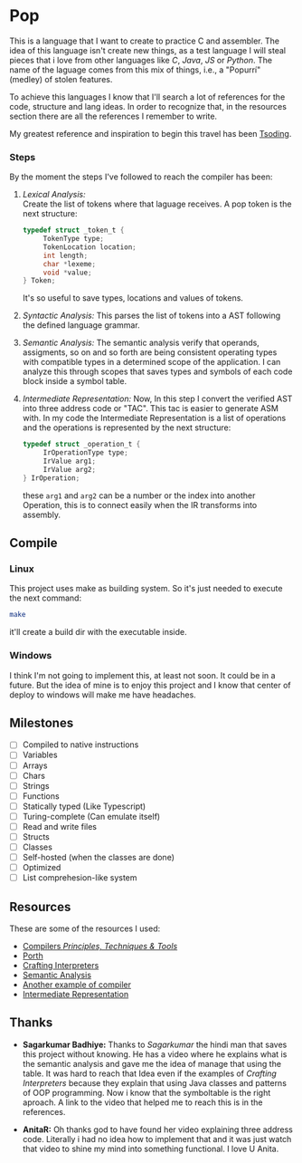 # Pop

This is a language that I want to create to practice C and assembler.
The idea of this language isn't create new things, as a test language
I will steal pieces that i love from other languages like _C_, _Java_, _JS_ or _Python_.
The name of the laguage comes from this mix of things, i.e., a "Popurrí" (medley) of stolen features.

To achieve this languages I know that I'll search a lot of references for the code, structure and lang ideas. In order to recognize that, in the resources section there are all the references I remember to write.

My greatest reference and inspiration to begin this travel has been [Tsoding](https://www.youtube.com/@TsodingDaily).

### Steps

By the moment the steps I've followed to reach the compiler has been:

1. _Lexical Analysis:_  
    Create the list of tokens where that laguage receives. A pop token is the next structure:

   ```C
   typedef struct _token_t {
        TokenType type;
        TokenLocation location;
        int length;
        char *lexeme;
        void *value;
   } Token;
   ```

   It's so useful to save types, locations and values of tokens.

2. _Syntactic Analysis:_
   This parses the list of tokens into a AST following the defined language grammar.

3. _Semantic Analysis:_
   The semantic analysis verify that operands, assigments, so on and so forth
   are being consistent operating types with compatible types in a determined scope of the application.
   I can analyze this through scopes that saves types and symbols of each code block inside a symbol table.

4. _Intermediate Representation:_
   Now, In this step I convert the verified AST into three address code or "TAC". This tac is easier to generate ASM with.
   In my code the Intermediate Representation is a list of operations and the operations is represented by the next structure:

   ```C
   typedef struct _operation_t {
        IrOperationType type;
        IrValue arg1;
        IrValue arg2;
   } IrOperation;
   ```

   these `arg1` and `arg2` can be a number or the index into another Operation, this is to connect easily when the IR transforms into assembly.

## Compile

### Linux

This project uses make as building system.
So it's just needed to execute the next command:

```sh
make
```

it'll create a build dir with the executable inside.

### Windows

I think I'm not going to implement this, at least not soon.
It could be in a future. But the idea of mine is to enjoy this project
and I know that center of deploy to windows will make me have headaches.

## Milestones

- [ ] Compiled to native instructions
- [ ] Variables
- [ ] Arrays
- [ ] Chars
- [ ] Strings
- [ ] Functions
- [ ] Statically typed (Like Typescript)
- [ ] Turing-complete (Can emulate itself)
- [ ] Read and write files
- [ ] Structs
- [ ] Classes
- [ ] Self-hosted (when the classes are done)
- [ ] Optimized
- [ ] List comprehesion-like system

## Resources

These are some of the resources I used:

- [Compilers _Principles, Techniques & Tools_](https://en.wikipedia.org/wiki/Compilers:_Principles,_Techniques,_and_Tools)
- [Porth](https://gitlab.com/tsoding/porth)
- [Crafting Interpreters](https://craftinginterpreters.com/)
- [Semantic Analysis](https://www.youtube.com/watch?v=cC8YRnDGMwI&ab_channel=Dr.SagarkumarBadhiye)
- [Another example of compiler](https://www.youtube.com/watch?v=-4RmhDy0A2s&list=PLRnI_2_ZWhtA_ZAzEa8uJF8wgGF0HjjEz&ab_channel=CobbCoding)
- [Intermediate Representation](https://www.youtube.com/watch?v=u2qLQep_Wzw&ab_channel=AnitaR)

## Thanks

- **Sagarkumar Badhiye:**
  Thanks to _Sagarkumar_ the hindi man that saves this project without knowing.
  He has a video where he explains what is the semantic analysis and gave me the idea of manage that using the table.
  It was hard to reach that Idea even if the examples of _Crafting Interpreters_
  because they explain that using Java classes and patterns of OOP programming.
  Now i know that the symboltable is the right aproach. A link to the video that helped me to reach this is in the references.

- **AnitaR:**
  Oh thanks god to have found her video explaining three address code. Literally i had no idea how to implement that and
  it was just watch that video to shine my mind into something functional. I love U Anita.
